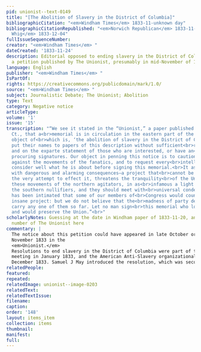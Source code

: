 ```yaml
---
pid: unionist--text-0149
title: "[The Abolition of Slavery in the District of Columbia]"
bibliographicCitation: "<em>Windham Times</em> 1833-11-unknown day"
bibliographicCitationRepublished: "<em>Norwich Republican</em> 1833-11-27; <em>Hampden
  Whig</em> 1833-12-04"
fullIssueSequenceNumber: 
creator: "<em>Windham Times</em> "
dateCreated: '1833-11-24'
description: Editorial opposed to ending slavery in the District of Columbia; references
  a petition published by The Unionist, presumably in mid-November of 1833.
language: English
publisher: "<em>Windham Times</em> "
IsPartOf: 
rights: https://creativecommons.org/publicdomain/mark/1.0/
source: "<em>Windham Times</em> "
subject: Journalistic Debate; The Unionist; Abolition
type: Text
category: Negative notice
articleType: 
volume: '1'
issue: '15'
transcription: "“We see it stated in the “Unionist,” a paper published at Brooklyn,
  Ct., that a<br>memorial is in circulation in the eastern part of the State, the
  object of<br>which is, ‘the abolition of slavery in the District of Columbia.’ Persons<br>frequently
  put their names to papers of this description without sufficient<br>reflection,
  and on the exparte statement of those who are interested, or have an<br>object in
  procuring signatures. Our object in penning this notice is to caution<br>the public
  against the movements of the fanatics, and to request every<br>intelligent man to
  consider well what he is about before signing this memorial.<br>It as a scheme fraught
  with dangerous and alarming consequences—a project that<br>cannot be executed—and
  the very attempt to effect it, threatens the tranquility<br>of the Union. We regard
  these movements of the northern agitators, in as<br>infamous a light as those of
  the southern nullifiers, and they should meet with<br>universal condemnation. It
  has been intimated that some of our members of<br>Congress would countenance this
  insane project: but we do not believe that the<br>madness of party desperation will
  carry any one of them so far. Let no man sign<br>this memorial who loves his country
  and would preserve the Union.”<br>"
scholarlyNotes: Guessing at the date in Windham paper of 1833-11-20, and the issue
  number of The Unionist here
commentary: |
  The notice about this petition could have appeared in late October or early
  November 1833 in the
  <em>Unionist.</em>
  Resolutions to end slavery in the District of Columbia were part of the New-England Anti-Slavery
  meeting in January 1833, and the American Anti-Slavery organizational meeting in
  December 1833. Samuel J May introduced the resolution, which was seconded by Crandall lawyer William Ellsworth in the December meeting. So a local campaign in eastern Connecticut, spearheaded by the Unionist, makes sense.
relatedPeople: 
featured: 
repeated: 
relatedImage: unionist--image-0203
relatedText: 
relatedTextIssue: 
filename: 
caption: 
order: '148'
layout: items_item
collection: items
thumbnail: 
manifest: 
full: 
---
```

